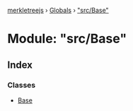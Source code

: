 [merkletreejs](../README.md) › [Globals](../globals.md) › ["src/Base"](_src_base_.md)

# Module: "src/Base"

## Index

### Classes

* [Base](../classes/_src_base_.base.md)
